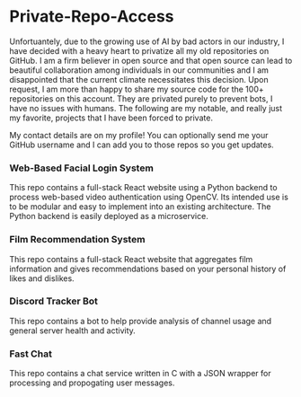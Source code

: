 # Private-Repo-Access
Unfortuantely, due to the growing use of AI by bad actors in our industry, I have decided with a heavy heart to privatize all my old repositories on GitHub. I am a firm believer in open source and that open source can lead to beautiful collaboration among individuals in our communities and I am disappointed that the current climate necessitates this decision. Upon request, I am more than happy to share my source code for the 100+ repositories on this account. They are privated purely to prevent bots, I have no issues with humans. The following are my notable, and really just my favorite, projects that I have been forced to private. 

My contact details are on my profile! You can optionally send me your GitHub username and I can add you to those repos so you get updates.

### Web-Based Facial Login System
This repo contains a full-stack React website using a Python backend to process web-based video authentication using OpenCV. Its intended use is to be modular and easy to implement into an existing architecture. The Python backend is easily deployed as a microservice.

### Film Recommendation System
This repo contains a full-stack React website that aggregates film information and gives recommendations based on your personal history of likes and dislikes.

### Discord Tracker Bot
This repo contains a bot to help provide analysis of channel usage and general server health and activity.

### Fast Chat
This repo contains a chat service written in C with a JSON wrapper for processing and propogating user messages. 
